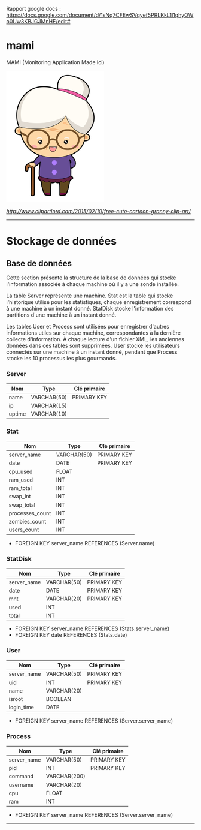 Rapport google docs : https://docs.google.com/document/d/1sNq7CFEwSVqyef5PRLKkL1l1qhyQWo0Uw3KBJGJMnHE/edit#
# mami
MAMI (Monitoring Application Made Ici)

<img src="https://github.com/uy-rrodriguez/mami/blob/master/mami.png" height="350px" alt="logo mami"/>

_http://www.clipartlord.com/2015/02/10/free-cute-cartoon-granny-clip-art/_

--------------------------------------------------------------------------------

# Stockage de données
## Base de données

Cette section présente la structure de la base de données qui stocke l'information associée à chaque
machine où il y a une sonde installée.

La table Server représente une machine. Stat est la table qui stocke l'historique
utilisé pour les statistiques, chaque enregistrement correspond à une machine à un
instant donné. StatDisk stocke l'information des partitions d'une machine à un
instant donné.

Les tables User et Process sont utilisées pour enregistrer d'autres informations
utiles sur chaque machine, correspondantes à la dernière collecte d'information.
À chaque lecture d'un fichier XML, les anciennes données dans ces tables sont
supprimées. User stocke les utilisateurs connectés sur une machine à un instant
donné, pendant que Process stocke les 10 processus les plus gourmands.


### Server #####################################################################

|Nom             |Type          |Clé  primaire|
|----------------|--------------|-------------|
|name            |VARCHAR(50)   |PRIMARY KEY  |
|ip              |VARCHAR(15)   |             |
|uptime          |VARCHAR(10)   |             |


### Stat #######################################################################

|Nom             |Type          |Clé  primaire|
|----------------|--------------|-------------|
|server_name     |VARCHAR(50)   |PRIMARY KEY  |
|date            |DATE          |PRIMARY KEY  |
|cpu_used        |FLOAT         |             |
|ram_used        |INT           |             |
|ram_total       |INT           |             |
|swap_int        |INT           |             |
|swap_total      |INT           |             |
|processes_count |INT           |             |
|zombies_count   |INT           |             |
|users_count     |INT           |             |

* FOREIGN KEY server_name REFERENCES (Server.name)


### StatDisk ###################################################################

|Nom             |Type          |Clé  primaire|
|----------------|--------------|-------------|
|server_name     |VARCHAR(50)   |PRIMARY KEY  |
|date            |DATE          |PRIMARY KEY  |
|mnt             |VARCHAR(20)   |PRIMARY KEY  |
|used            |INT           |             |
|total           |INT           |             |

* FOREIGN KEY server_name REFERENCES (Stats.server_name)
* FOREIGN KEY date REFERENCES (Stats.date)


### User #######################################################################

|Nom             |Type          |Clé  primaire|
|----------------|--------------|-------------|
|server_name     |VARCHAR(50)   |PRIMARY KEY  |
|uid             |INT           |PRIMARY KEY  |
|name            |VARCHAR(20)   |             |
|isroot          |BOOLEAN       |             |
|login_time      |DATE          |             |

* FOREIGN KEY server_name REFERENCES (Server.server_name)


### Process ####################################################################

|Nom             |Type          |Clé  primaire|
|----------------|--------------|-------------|
|server_name     |VARCHAR(50)   |PRIMARY KEY  |
|pid             |INT           |PRIMARY KEY  |
|command         |VARCHAR(200)  |             |
|username        |VARCHAR(20)   |             |
|cpu             |FLOAT         |             |
|ram             |INT           |             |

* FOREIGN KEY server_name REFERENCES (Server.server_name)


--------------------------------------------------------------------------------







